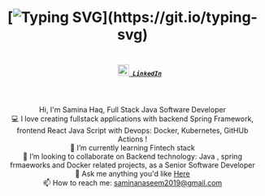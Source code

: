 <h1 align="center">

  [![Typing SVG](https://readme-typing-svg.herokuapp.com?color=030001&background=55EAF600&lines=Hello+I+am+Samina+Haq;Full+Stack+Developer;Java[Spring]+React+DevOps;Nice+to+meet+you...)](https://git.io/typing-svg)


</h1>
  
<h5 align="center">
  <code>
    <a href="https://www.linkedin.com/in/saminatechnopreneur/" title="LinkedIn Profile"><img width="22" src="https://raw.githubusercontent.com/zumrudu-anka/zumrudu-anka/de6fc260d1b508b886eb59b723ae9970d45a5f11/images/linkedin.svg"> LinkedIn</a></code>

</h5>
<br>
  <p align="center">
  Hi, I'm Samina Haq, Full Stack Java Software Developer
  <br>
  💻 I love creating fullstack applications with backend Spring Framework, frontend React Java Script with Devops: Docker, Kubernetes, GitHUb Actions !
  <br>
  🌱  I’m currently learning Fintech stack 
  <br>
  👯 I’m looking to collaborate on Backend technology: Java , spring frmaeworks and Docker related projects, as a Senior Software Developer
  <br>
  💬 Ask me anything you'd like <a href="https://github.com/samimahaq/samimahaq/issues" title="Issues">Here</a>
  <br>
  📫 How to reach me: <a href="mailto: snaseemu@student.ubc.ca">saminanaseem2019@gmail.com</a>
</p>



